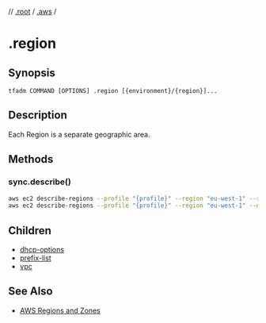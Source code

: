 // [.root] / [.aws] /

# .region

## Synopsis

```
tfadm COMMAND [OPTIONS] .region [{environment}/{region}]...
```

## Description

Each Region is a separate geographic area.

## Methods

### sync.describe()

```bash
aws ec2 describe-regions --profile "{profile}" --region "eu-west-1" --region-names "{region}" --query "Regions" --no-paginate --output json || \
aws ec2 describe-regions --profile "{profile}" --region "eu-west-1" --query "Regions" --no-paginate --output json
```

## Children

- [dhcp-options](dhcp-options.md)
- [prefix-list](prefix-list.md)
- [vpc](vpc.md)

## See Also

- [AWS Regions and Zones](https://docs.aws.amazon.com/AWSEC2/latest/UserGuide/using-regions-availability-zones.html)

[.aws]: README.md
[.root]: ../../../.tfadm/resources/README.md
